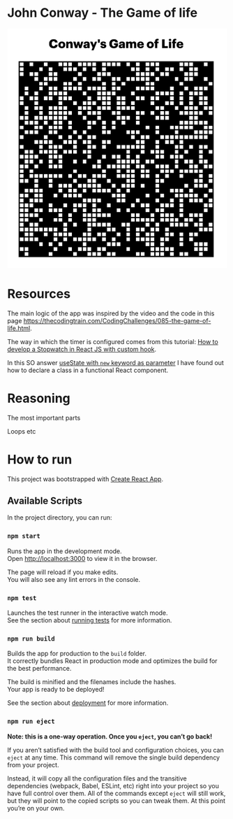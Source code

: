 # John Conway - The Game of life

![App screenshot](screen2.png)

# Resources

The main logic of the app was inspired by the video and the code in this page https://thecodingtrain.com/CodingChallenges/085-the-game-of-life.html. 

The way in which the timer is configured comes from this tutorial: [How to develop a Stopwatch in React JS with custom hook](https://dev.to/abdulbasit313/how-to-develop-a-stopwatch-in-react-js-with-custom-hook-561b).

In this SO answer [useState with `new` keyword as parameter](https://stackoverflow.com/questions/64131341/usestate-with-new-keyword-as-parameter/64131447) I have found out how to declare a class in a functional React component.

# Reasoning

The most important parts 

Loops etc

# How to run

This project was bootstrapped with [Create React App](https://github.com/facebook/create-react-app).

## Available Scripts

In the project directory, you can run:

### `npm start`

Runs the app in the development mode.\
Open [http://localhost:3000](http://localhost:3000) to view it in the browser.

The page will reload if you make edits.\
You will also see any lint errors in the console.

### `npm test`

Launches the test runner in the interactive watch mode.\
See the section about [running tests](https://facebook.github.io/create-react-app/docs/running-tests) for more information.

### `npm run build`

Builds the app for production to the `build` folder.\
It correctly bundles React in production mode and optimizes the build for the best performance.

The build is minified and the filenames include the hashes.\
Your app is ready to be deployed!

See the section about [deployment](https://facebook.github.io/create-react-app/docs/deployment) for more information.

### `npm run eject`

**Note: this is a one-way operation. Once you `eject`, you can’t go back!**

If you aren’t satisfied with the build tool and configuration choices, you can `eject` at any time. This command will remove the single build dependency from your project.

Instead, it will copy all the configuration files and the transitive dependencies (webpack, Babel, ESLint, etc) right into your project so you have full control over them. All of the commands except `eject` will still work, but they will point to the copied scripts so you can tweak them. At this point you’re on your own.

